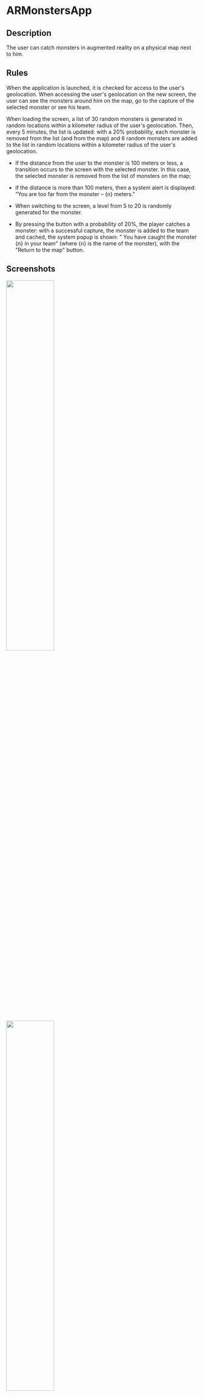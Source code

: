 # ARMonstersApp
 
 ## Description
 
 The user can catch monsters in augmented reality on a physical map next to him.


## Rules  

When the application is launched, it is checked for access to the user's geolocation. When accessing the user's geolocation on the new screen, the user can see the monsters around him on the map, go to the capture of the selected monster or see his team.


When loading the screen, a list of 30 random monsters is generated in random locations within a kilometer radius of the user's geolocation. Then, every 5 minutes, the list is updated: with a 20% probability, each monster is removed from the list (and from the map) and 6 random monsters are added to the list in random locations within a kilometer radius of the user's geolocation. 

- If the distance from the user to the monster is 100 meters or less, a transition occurs to the screen with the selected monster. In this case, the selected monster is removed from the list of monsters on the map;

- if the distance is more than 100 meters, then a system alert is displayed: "You are too far from the monster – {n} meters."

- When switching to the screen, a level from 5 to 20 is randomly generated for the monster.
 
- By pressing the button with a probability of 20%, the player catches a monster: with a successful capture, the monster is added to the team and cached, the system popup is shown: " You have caught the monster {n} in your team" (where {n} is the name of the monster), with the "Return to the map" button.


## Screenshots

<img src="https://github.com/nataliiagrigoreva/ARMonstersApp/assets/123460015/65bb2700-701e-4986-932c-c353d98894a9" width=50% height=50%>
<img src="https://github.com/nataliiagrigoreva/ARMonstersApp/assets/123460015/aba402eb-f5b5-41d9-9897-4138b0b34157" width=50% height=50%>
<img src="https://github.com/nataliiagrigoreva/ARMonstersApp/assets/123460015/b6d02521-8885-419b-9a35-81c6200fe8da" width=50% height=50%>


![Simulator Screen Shot - iPhone 11 - 2023-06-06 at 16 01 31](https://github.com/nataliiagrigoreva/ARMonstersApp/assets/123460015/0e02f1b3-e356-4884-91a3-43156c720f20)
![Simulator Screen Shot - iPhone 11 - 2023-06-06 at 16 01 36](https://github.com/nataliiagrigoreva/ARMonstersApp/assets/123460015/f45da3de-22ed-49ff-a6b6-77602ae1d059)
![Simulator Screen Shot - iPhone 11 - 2023-06-06 at 16 01 39](https://github.com/nataliiagrigoreva/ARMonstersApp/assets/123460015/949ebfbd-450e-44d8-a284-5183fd195bbd)![Simulator Screen Shot - iPhone 11 - 2023-06-06 at 16 01 44](https://github.com/nataliiagrigoreva/ARMonstersApp/assets/123460015/cb465791-8ba4-489b-ae11-831ab6bb5021)
![Simulator Screen Shot - iPhone 11 - 2023-06-06 at 16 01 53](https://github.com/nataliiagrigoreva/ARMonstersApp/assets/123460015/4c42d483-c000-4eb9-8b64-fbe3b4d6d62a)
![Simulator Screen Shot - iPhone 11 - 2023-06-06 at 16 02 06](https://github.com/nataliiagrigoreva/ARMonstersApp/assets/123460015/efa3f5f0-97af-4803-9f86-0646c4c1fa32)

